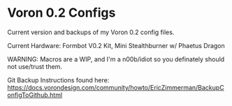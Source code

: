 # Voron 0.2 Configs

Current version and backups of my Voron 0.2 config files.

Current Hardware: Formbot V0.2 Kit, Mini Stealthburner w/ Phaetus Dragon

WARNING: Macros are a WIP, and I'm a n00b/idiot so you definately should not use/trust them. 

Git Backup Instructions found here: https://docs.vorondesign.com/community/howto/EricZimmerman/BackupConfigToGithub.html
